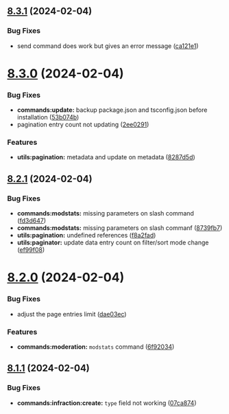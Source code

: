 ## [8.3.1](https://github.com/onesoft-sudo/sudobot/compare/v8.3.0...v8.3.1) (2024-02-04)


### Bug Fixes

* send command does work but gives an error message ([ca121e1](https://github.com/onesoft-sudo/sudobot/commit/ca121e1a898c5f799109bbb83be40b7a2feb826a))



# [8.3.0](https://github.com/onesoft-sudo/sudobot/compare/v8.2.1...v8.3.0) (2024-02-04)


### Bug Fixes

* **commands:update:** backup package.json and tsconfig.json before installation ([53b074b](https://github.com/onesoft-sudo/sudobot/commit/53b074b6c28c511af70a0eec7bebf39349368226))
* pagination entry count not updating ([2ee0291](https://github.com/onesoft-sudo/sudobot/commit/2ee02916c9871076af81bd849a850a3b8a2f6b9b))


### Features

* **utils:pagination:** metadata and update on metadata ([8287d5d](https://github.com/onesoft-sudo/sudobot/commit/8287d5d62c2af040d909a0b149d2c62abb4462e9))



## [8.2.1](https://github.com/onesoft-sudo/sudobot/compare/v8.2.0...v8.2.1) (2024-02-04)


### Bug Fixes

* **commands:modstats:** missing parameters on slash command ([fd3d647](https://github.com/onesoft-sudo/sudobot/commit/fd3d6477e733669f526f19252421676da6adf6de))
* **commands:modstats:** missing parameters on slash commanf ([8739fb7](https://github.com/onesoft-sudo/sudobot/commit/8739fb70c29c6fb144f97d6c4f0a0f5d7ced9a9b))
* **utils:pagination:** undefined references ([f8a2fad](https://github.com/onesoft-sudo/sudobot/commit/f8a2fad1c4ab24c6f66957e7f1ed1d209419d5b0))
* **utils:paginator:** update data entry count on filter/sort mode change ([ef99f08](https://github.com/onesoft-sudo/sudobot/commit/ef99f082c5de48ef2a08fa83e2c9b9b28bd21372))



# [8.2.0](https://github.com/onesoft-sudo/sudobot/compare/v8.1.1...v8.2.0) (2024-02-04)


### Bug Fixes

* adjust the page entries limit ([dae03ec](https://github.com/onesoft-sudo/sudobot/commit/dae03ec8f545adb8eb633fe87bcb5dfb71ff2064))


### Features

* **commands:moderation:** `modstats` command ([6f92034](https://github.com/onesoft-sudo/sudobot/commit/6f92034be300060b80a0029124696d2d8fa8d8c0))



## [8.1.1](https://github.com/onesoft-sudo/sudobot/compare/v8.1.0...v8.1.1) (2024-02-04)


### Bug Fixes

* **commands:infraction:create:** `type` field not working ([07ca874](https://github.com/onesoft-sudo/sudobot/commit/07ca874a6e6d9c4fedf42eb2e355bcb9168240ae))



